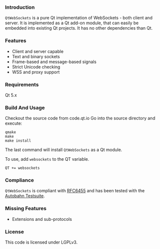 ### Introduction
`QtWebSockets` is a pure Qt implementation of WebSockets - both client and server.
It is implemented as a Qt add-on module, that can easily be embedded into existing Qt projects. It has no other dependencies than Qt.

### Features
* Client and server capable
* Text and binary sockets
* Frame-based and message-based signals
* Strict Unicode checking
* WSS and proxy support

### Requirements
Qt 5.x

### Build And Usage
Checkout the source code from code.qt.io
Go into the source directory and execute:

    qmake
    make
    make install


The last command will install `QtWebSockets` as a Qt module.

To use, add `websockets` to the QT variable.

`QT += websockets`

### Compliance
`QtWebSockets` is compliant with [RFC6455](http://datatracker.ietf.org/doc/rfc6455/?include_text=1) and has been tested with the [Autobahn Testsuite](http://autobahn.ws/testsuite).

### Missing Features
* Extensions and sub-protocols

### License
This code is licensed under LGPLv3.

